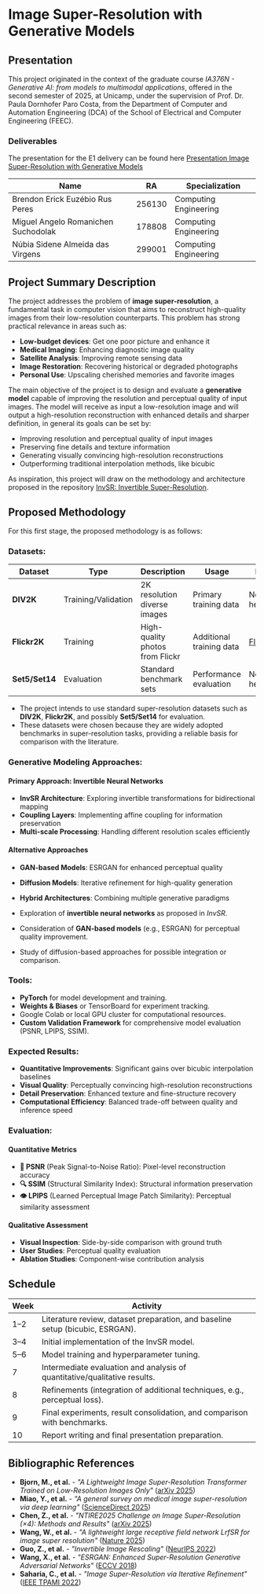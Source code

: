 


# Image Super-Resolution with Generative Models  
  

## Presentation  

This project originated in the context of the graduate course *IA376N - Generative AI: from models to multimodal applications*, offered in the second semester of 2025, at Unicamp, under the supervision of Prof. Dr. Paula Dornhofer Paro Costa, from the Department of Computer and Automation Engineering (DCA) of the School of Electrical and Computer Engineering (FEEC).  

### Deliverables
The presentation for the E1 delivery can be found here [Presentation Image Super-Resolution with Generative Models](https://docs.google.com/presentation/d/1LrxHj0p9UAfdooWXWIvNTW1KwR4ejZvf/edit?slide=id.p1#slide=id.p1)

|Name  | RA | Specialization|
|--|--|--|
| Brendon Erick Euzébio Rus Peres  | 256130  | Computing Engineering |
| Miguel Angelo Romanichen Suchodolak  | 178808  | Computing Engineering |
| Núbia Sidene Almeida das Virgens  | 299001  | Computing Engineering |  

## Project Summary Description  

The project addresses the problem of **image super-resolution**, a fundamental task in computer vision that aims to reconstruct high-quality images from their low-resolution counterparts. This problem has strong practical relevance in areas such as:
- **Low-budget devices**: Get one poor picture and enhance it
- **Medical Imaging**: Enhancing diagnostic image quality
- **Satellite Analysis**: Improving remote sensing data
- **Image Restoration**: Recovering historical or degraded photographs
- **Personal Use**: Upscaling cherished memories and favorite images 

The main objective of the project is to design and evaluate a **generative model** capable of improving the resolution and perceptual quality of input images. The model will receive as input a low-resolution image and will output a high-resolution reconstruction with enhanced details and sharper definition, in general its goals can be set by:

- Improving resolution and perceptual quality of input images
- Preserving fine details and texture information
- Generating visually convincing high-resolution reconstructions
- Outperforming traditional interpolation methods, like bicubic

As inspiration, this project will draw on the methodology and architecture proposed in the repository [InvSR: Invertible Super-Resolution](https://github.com/zsyOAOA/InvSR).  

## Proposed Methodology  

For this first stage, the proposed methodology is as follows:  

### **Datasets**:

| Dataset | Type | Description | Usage | LINK |
|---------|------|-------------|-------|-------|
| **DIV2K** | Training/Validation | 2K resolution diverse images | Primary training data | Not yet here
| **Flickr2K** | Training | High-quality photos from Flickr | Additional training data | [Flickr2K](https://www.kaggle.com/datasets/daehoyang/flickr2k?resource=download)
| **Set5/Set14** | Evaluation | Standard benchmark sets | Performance evaluation | Not yet here

  - The project intends to use standard super-resolution datasets such as **DIV2K**, **Flickr2K**, and possibly **Set5/Set14** for evaluation.  
  - These datasets were chosen because they are widely adopted benchmarks in super-resolution tasks, providing a reliable basis for comparison with the literature.  

### **Generative Modeling Approaches**:
  #### Primary Approach: Invertible Neural Networks
  - **InvSR Architecture**: Exploring invertible transformations for bidirectional mapping
  - **Coupling Layers**: Implementing affine coupling for information preservation
  - **Multi-scale Processing**: Handling different resolution scales efficiently

  #### Alternative Approaches
  - **GAN-based Models**: ESRGAN for enhanced perceptual quality
  - **Diffusion Models**: Iterative refinement for high-quality generation
  - **Hybrid Architectures**: Combining multiple generative paradigms

  - Exploration of **invertible neural networks** as proposed in *InvSR*.  
  - Consideration of **GAN-based models** (e.g., ESRGAN) for perceptual quality improvement.  
  - Study of diffusion-based approaches for possible integration or comparison.  

### **Tools**:  
  - **PyTorch** for model development and training.  
  - **Weights & Biases** or TensorBoard for experiment tracking.  
  - Google Colab or local GPU cluster for computational resources.
  - **Custom Validation Framework** for comprehensive model evaluation (PSNR, LPIPS, SSIM).  

### **Expected Results**:  
  - **Quantitative Improvements**: Significant gains over bicubic interpolation baselines
  - **Visual Quality**: Perceptually convincing high-resolution reconstructions
  - **Detail Preservation**: Enhanced texture and fine-structure recovery
  - **Computational Efficiency**: Balanced trade-off between quality and inference speed

### **Evaluation**:  
  #### Quantitative Metrics
  - **📐 PSNR** (Peak Signal-to-Noise Ratio): Pixel-level reconstruction accuracy
  - **🔍 SSIM** (Structural Similarity Index): Structural information preservation
  - **👁️ LPIPS** (Learned Perceptual Image Patch Similarity): Perceptual similarity assessment

  #### Qualitative Assessment
  - **Visual Inspection**: Side-by-side comparison with ground truth
  - **User Studies**: Perceptual quality evaluation
  - **Ablation Studies**: Component-wise contribution analysis

## Schedule  

| Week | Activity |  
|------|----------|  
| 1–2  | Literature review, dataset preparation, and baseline setup (bicubic, ESRGAN). |  
| 3–4  | Initial implementation of the InvSR model. |  
| 5–6  | Model training and hyperparameter tuning. |  
| 7    | Intermediate evaluation and analysis of quantitative/qualitative results. |  
| 8    | Refinements (integration of additional techniques, e.g., perceptual loss). |  
| 9    | Final experiments, result consolidation, and comparison with benchmarks. |  
| 10   | Report writing and final presentation preparation. |  

## Bibliographic References  
- **Bjorn, M., et al.** - *"A Lightweight Image Super-Resolution Transformer Trained on Low-Resolution Images Only"* ([arXiv 2025](https://arxiv.org/))
- **Miao, Y., et al.** - *"A general survey on medical image super-resolution via deep learning"* ([ScienceDirect 2025](https://www.sciencedirect.com/))
- **Chen, Z., et al.** - *"NTIRE2025 Challenge on Image Super-Resolution (×4): Methods and Results"* ([arXiv 2025](https://arxiv.org/))
- **Wang, W., et al.** - *"A lightweight large receptive field network LrfSR for image super resolution"* ([Nature 2025](https://www.nature.com/))
- **Guo, Z., et al.** - *"Invertible Image Rescaling"* ([NeurIPS 2022](https://proceedings.neurips.cc/))
- **Wang, X., et al.** - *"ESRGAN: Enhanced Super-Resolution Generative Adversarial Networks"* ([ECCV 2018](https://arxiv.org/))
- **Saharia, C., et al.** - *"Image Super-Resolution via Iterative Refinement"* ([IEEE TPAMI 2022](https://ieeexplore.ieee.org/))
